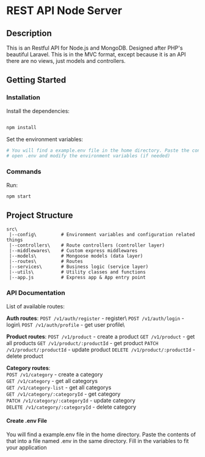# REST API Node Server

## Description

This is an Restful API for Node.js and MongoDB. Designed after PHP's beautiful Laravel. This is in the MVC format, except because it is an API there are no views, just models and controllers.

## Getting Started

### Installation

Install the dependencies:

```bash

npm install
```

Set the environment variables:

```bash
# You will find a example.env file in the home directory. Paste the contents of that into a file named .env in the same directory. Fill in the variables to fit your application
# open .env and modify the environment variables (if needed)
```

### Commands

Run:
```bash
npm start
```

## Project Structure

```
src\
 |--config\         # Environment variables and configuration related things
 |--controllers\    # Route controllers (controller layer)
 |--middlewares\    # Custom express middlewares
 |--models\         # Mongoose models (data layer)
 |--routes\         # Routes
 |--services\       # Business logic (service layer)
 |--utils\          # Utility classes and functions
 |--app.js          # Express app & App entry point
```

### API Documentation

List of available routes:

**Auth routes**:
`POST /v1/auth/register` - register\ 
`POST /v1/auth/login` - login\ 
`POST /v1/auth/profile` - get user profile\ 

**Product routes**:
`POST /v1/product` - create a product
`GET /v1/product` - get all products
`GET /v1/product/:productId` - get product
`PATCH /v1/product/:productId` - update product
`DELETE /v1/product/:productId` - delete product

**Category routes**:\
`POST /v1/category` - create a category\
`GET /v1/category` - get all categorys\
`GET /v1/category-list` - get all categorys\
`GET /v1/category/:categoryId` - get category\
`PATCH /v1/category/:categoryId` - update category\
`DELETE /v1/category/:categoryId` - delete category


#### Create .env File

You will find a example.env file in the home directory. Paste the contents of that into a file named .env in the same directory. Fill in the variables to fit your application
